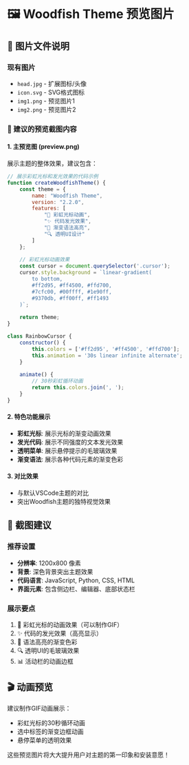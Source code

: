 # 🖼️ Woodfish Theme 预览图片

## 📁 图片文件说明

### 现有图片
- `head.jpg` - 扩展图标/头像
- `icon.svg` - SVG格式图标
- `img1.png` - 预览图片1
- `img2.png` - 预览图片2

### 🎯 建议的预览截图内容

#### 1. 主预览图 (preview.png)
展示主题的整体效果，建议包含：
```javascript
// 展示彩虹光标和发光效果的代码示例
function createWoodfishTheme() {
    const theme = {
        name: "Woodfish Theme",
        version: "2.2.0",
        features: [
            "🌈 彩虹光标动画",
            "✨ 代码发光效果", 
            "🎨 渐变语法高亮",
            "🔍 透明UI设计"
        ]
    };
    
    // 彩虹光标动画效果
    const cursor = document.querySelector('.cursor');
    cursor.style.background = `linear-gradient(
        to bottom,
        #ff2d95, #ff4500, #ffd700, 
        #7cfc00, #00ffff, #1e90ff,
        #9370db, #ff00ff, #ff1493
    )`;
    
    return theme;
}

class RainbowCursor {
    constructor() {
        this.colors = ['#ff2d95', '#ff4500', '#ffd700'];
        this.animation = '30s linear infinite alternate';
    }
    
    animate() {
        // 30秒彩虹循环动画
        return this.colors.join(', ');
    }
}
```

#### 2. 特色功能展示
- **彩虹光标**: 展示光标的渐变动画效果
- **发光代码**: 展示不同强度的文本发光效果
- **透明菜单**: 展示悬停提示的毛玻璃效果
- **渐变语法**: 展示各种代码元素的渐变色彩

#### 3. 对比效果
- 与默认VSCode主题的对比
- 突出Woodfish主题的独特视觉效果

## 📸 截图建议

### 推荐设置
- **分辨率**: 1200x800 像素
- **背景**: 深色背景突出主题效果
- **代码语言**: JavaScript, Python, CSS, HTML
- **界面元素**: 包含侧边栏、编辑器、底部状态栏

### 展示要点
1. 🌈 彩虹光标的动画效果（可以制作GIF）
2. ✨ 代码的发光效果（高亮显示）
3. 🎨 语法高亮的渐变色彩
4. 🔍 透明UI的毛玻璃效果
5. 📊 活动栏的动画边框

## 🎬 动画预览

建议制作GIF动画展示：
- 彩虹光标的30秒循环动画
- 选中标签的渐变边框动画
- 悬停菜单的透明效果

这些预览图片将大大提升用户对主题的第一印象和安装意愿！